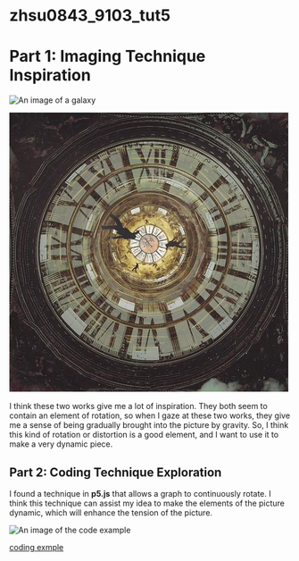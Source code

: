# zhsu0843_9103_tut5


# Part 1: Imaging Technique Inspiration

![An image of a galaxy](galaxies-and-planets-chirila-corina.jpg)

![An image of the clock](readmeImages/clock.jpeg)

I think these two works give me a lot of inspiration. They both seem to contain an element of rotation, so when I gaze at these two works, they give me a sense of being gradually brought into the picture by gravity. So, I think this kind of rotation or distortion is a good element, and I want to use it to make a very dynamic piece.


## Part 2: Coding Technique Exploration

I found a technique in **p5.js** that allows a graph to continuously rotate. I think this technique can assist my idea to make the elements of the picture dynamic, which will enhance the tension of the picture.

![An image of the code example](code.PNG)

[coding exmple](https://p5js.org/examples/form-star.html
)






